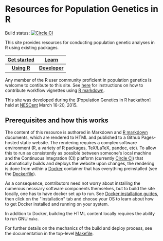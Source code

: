 # Resources for Population Genetics in R

Build status: [![Circle CI](https://circleci.com/gh/NESCent/popgenInfo/tree/master.svg?style=svg)](https://circleci.com/gh/NESCent/popgenInfo/tree/master)

This site provides resources for conducting population genetic analyses in R using existing packages. 

| [Get started](GETSTARTED.md) | [Learn](LEARN.md)                         |
| :--------------:|:-------------------------:        |
| [**Using R**](USINGR.md)     | [**Developer**](DEVELOPER.md) |


Any member of the R user community proficient in population genetics is welcome to contibute to this site. See [here](CONTRIBUTING.md) for instructions on how to contribute workflow vignettes using [R markdown](R_MARKDOWN.md).

This site was developed during the [Population Genetics in R hackathon]
held at [NESCent] March 16-20, 2015.

## Prerequisites and how this works ##

The content of this resource is authored in Markdown and [R markdown]
documents, which are rendered to HTML and published to a Github
Pages-hosted static website. The rendering requires a complex software
environment (R, a variety of R packages, TeX/LaTeX, pandoc, etc). To
allow this to run as consistently as possible between someone's local
machine and the Continuous Integration (CI) platform (currently
[Circle CI]) that automatically builds and deploys the website upon
changes, the rendering is done from within a [Docker] container that has
everything preinstalled (see the [Dockerfile](build/Dockerfile)).

As a consequence, contributors need not worry about installing the
numerous necssary software components themselves, but to build the
site locally, one has to have docker set up to run. See
[Docker installation guides], then click on the "Installation" tab and
choose your OS to learn about how to get Docker installed and running
on your system.

In addition to Docker, building the HTML content locally requires the
ability to run GNU `make`.

For further details on the mechanics of the build and deploy process,
see the documentation in the top-level [Makefile](Makefile).

[NESCent]: http://nescent.org
[Population Genetics R hackathon]: https://github.com/NESCent/r-popgen-hackathon
[R markdown]: http://rmarkdown.rstudio.com/
[Circle CI]: http://circleci.com
[Docker]: https://www.docker.com/whatisdocker/
[Docker installation guides]: https://docs.docker.com/
